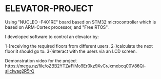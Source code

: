 # ELEVATOR-PROJECT

Using "NUCLEO -F401RE" board based on STM32 microcontroller which is based on ARM-Cortex processor, and "Free RTOS".

I developed software to control an elevator by:

1-)receiving the required floors from different users.
2-)calculate the next floor it should go to.
3-)interact with the users via an LCD screen.

Demonstration video for the project
https://mega.nz/file/oZBB2YTZ#FiMo9Er0kz9XvCrJxmobcq00V86Qi-slicIwag2R5rQ
